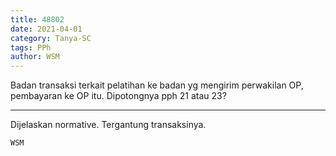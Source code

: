 ```yaml
---
title: 48802
date: 2021-04-01
category: Tanya-SC
tags: PPh
author: WSM
---
```


Badan transaksi terkait pelatihan ke badan yg mengirim perwakilan OP, pembayaran ke OP itu. Dipotongnya pph 21 atau 23?

---

Dijelaskan normative. Tergantung transaksinya.

`WSM`
